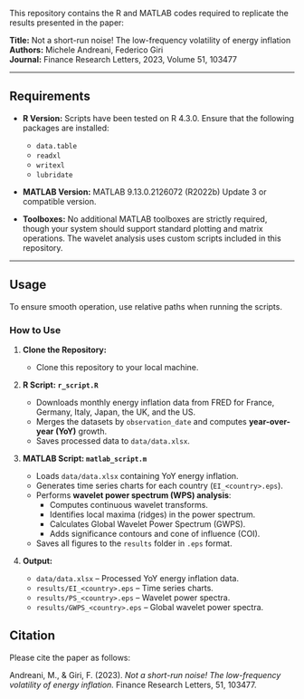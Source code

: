 This repository contains the R and MATLAB codes required to replicate the results presented in the paper:

**Title:** Not a short-run noise! The low-frequency volatility of energy inflation  
**Authors:** Michele Andreani, Federico Giri  
**Journal:** Finance Research Letters, 2023, Volume 51, 103477

---

## Requirements

- **R Version:** Scripts have been tested on R 4.3.0. Ensure that the following packages are installed:  
  - `data.table`  
  - `readxl`  
  - `writexl`  
  - `lubridate`

- **MATLAB Version:** MATLAB 9.13.0.2126072 (R2022b) Update 3 or compatible version.  

- **Toolboxes:** No additional MATLAB toolboxes are strictly required, though your system should support standard plotting and matrix operations. The wavelet analysis uses custom scripts included in this repository.

---

## Usage

To ensure smooth operation, use relative paths when running the scripts.

### How to Use

1. **Clone the Repository:**  
   - Clone this repository to your local machine.

2. **R Script: `r_script.R`**  
   - Downloads monthly energy inflation data from FRED for France, Germany, Italy, Japan, the UK, and the US.  
   - Merges the datasets by `observation_date` and computes **year-over-year (YoY)** growth.  
   - Saves processed data to `data/data.xlsx`.

3. **MATLAB Script: `matlab_script.m`**  
   - Loads `data/data.xlsx` containing YoY energy inflation.  
   - Generates time series charts for each country (`EI_<country>.eps`).  
   - Performs **wavelet power spectrum (WPS) analysis**:
     - Computes continuous wavelet transforms.  
     - Identifies local maxima (ridges) in the power spectrum.  
     - Calculates Global Wavelet Power Spectrum (GWPS).  
     - Adds significance contours and cone of influence (COI).  
   - Saves all figures to the `results` folder in `.eps` format.

4. **Output:**  
   - `data/data.xlsx` – Processed YoY energy inflation data.  
   - `results/EI_<country>.eps` – Time series charts.  
   - `results/PS_<country>.eps` – Wavelet power spectra.  
   - `results/GWPS_<country>.eps` – Global wavelet power spectra.

## Citation

Please cite the paper as follows:

Andreani, M., & Giri, F. (2023). *Not a short-run noise! The low-frequency volatility of energy inflation.* Finance Research Letters, 51, 103477.  